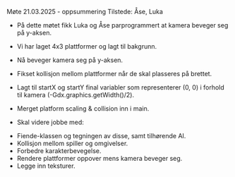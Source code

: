 Møte 21.03.2025 - oppsummering
Tilstede: Åse, Luka

- På dette møtet fikk Luka og Åse parprogrammert at kamera beveger seg på y-aksen.
- Vi har laget 4x3 plattformer og lagt til bakgrunn.
- Nå beveger kamera seg på y-aksen.
- Fikset kollisjon mellom plattformer når de skal plasseres på brettet.
- Lagt til startX og startY final variabler som representerer (0, 0) i forhold til kamera (-Gdx.graphics.getWidth()/2).
- Merget platform scaling & collision inn i main.

- Skal videre jobbe med:
* Fiende-klassen og tegningen av disse, samt tilhørende AI.
* Kollisjon mellom spiller og omgivelser.
* Forbedre karakterbevegelse.
* Rendere plattformer oppover mens kamera beveger seg.
* Legge inn teksturer.
